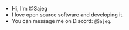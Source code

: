 - Hi, I'm @Sajeg
- I love open source software and developing it.
- You can message me on Discord: `@Sajeg`.

<!---
Sajeg/Sajeg is a ✨ special ✨ repository because its `README.md` (this file) appears on your GitHub profile.
You can click the Preview link to take a look at your changes.
--->

